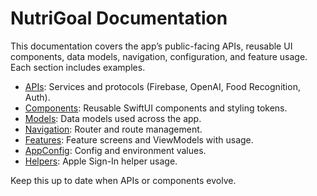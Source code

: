 # NutriGoal Documentation

This documentation covers the app’s public-facing APIs, reusable UI components, data models, navigation, configuration, and feature usage. Each section includes examples.

- [APIs](./APIs.md): Services and protocols (Firebase, OpenAI, Food Recognition, Auth).
- [Components](./Components.md): Reusable SwiftUI components and styling tokens.
- [Models](./Models.md): Data models used across the app.
- [Navigation](./Navigation.md): Router and route management.
- [Features](./Features.md): Feature screens and ViewModels with usage.
- [AppConfig](./AppConfig.md): Config and environment values.
- [Helpers](./Helpers.md): Apple Sign-In helper usage.

Keep this up to date when APIs or components evolve.
